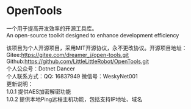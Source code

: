 ﻿# OpenTools
一个用于提高开发效率的开源工具库。  
An open-source toolkit designed to enhance development efficiency  
  
该项目为个人开源项目，采用MIT开源协议，永不更改协议。开源项目地址：  
Gitee:https://gitee.com/dreamer_j/open-tools.git  
Github:https://github.com/LittleLittleRobot/OpenTools.git  
个人公众号：Dotnet Dancer  
个人联系方式：QQ: 16837949  微信号：WeskyNet001  
更新说明：  
1.0.1	提供AES加密解密功能  
1.0.2	提供本地Ping远程主机功能，包括支持IP地址、域名  
